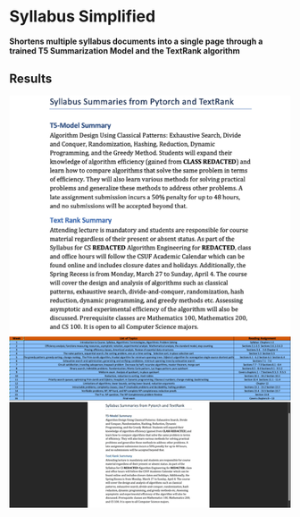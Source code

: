 # Syllabus Simplified
**Shortens multiple syllabus documents into a single page through a trained T5 Summarization Model and the TextRank algorithm**
## Results
![docIMG](https://github.com/randyydoo/Syllamizer/blob/main/results/updatedimg.png)
![tableIMG](https://github.com/randyydoo/Syllamizer/blob/main/results/TableImg1.png)
![gif](https://github.com/randyydoo/Syllamizer/blob/main/results/results.gif)
